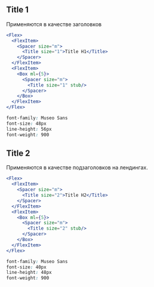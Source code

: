 ## Title 1

Применяются в качестве заголовков

```jsx
<Flex>
  <FlexItem>
    <Spacer size="m">
      <Title size="1">Title H1</Title>
    </Spacer>
  </FlexItem>
  <FlexItem>
    <Box ml={5}>
      <Spacer size="m">
        <Title size="1" stub/>
      </Spacer>
    </Box>
  </FlexItem>
</Flex>
```

```css static
font-family: Museo Sans
font-size: 48px
line-height: 56px
font-weight: 900
```

## Title 2

Применяются в качестве подзаголовков на лендингах.

```jsx
<Flex>
  <FlexItem>
    <Spacer size="m">
      <Title size="2">Title H2</Title>
    </Spacer>
  </FlexItem>
  <FlexItem>
    <Box ml={5}>
      <Spacer size="m">
        <Title size="2" stub/>
      </Spacer>
    </Box>
  </FlexItem>
</Flex>
```

```css static
font-family: Museo Sans
font-size: 40px
line-height: 48px
font-weight: 900
```
